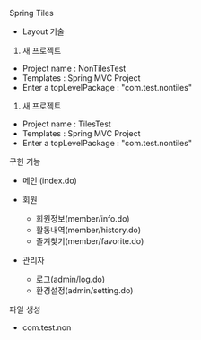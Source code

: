 Spring Tiles
- Layout 기술


1. 새 프로젝트
- Project name : NonTilesTest
- Templates : Spring MVC Project
- Enter a topLevelPackage : "com.test.nontiles"

1. 새 프로젝트
- Project name : TilesTest
- Templates : Spring MVC Project
- Enter a topLevelPackage : "com.test.nontiles"

구현 기능 
- 메인 (index.do)


- 회원
	- 회원정보(member/info.do)
	- 활동내역(member/history.do)
	- 즐겨찾기(member/favorite.do)



- 관리자 
	- 로그(admin/log.do)
	- 환경설정(admin/setting.do)

파일 생성
- com.test.non